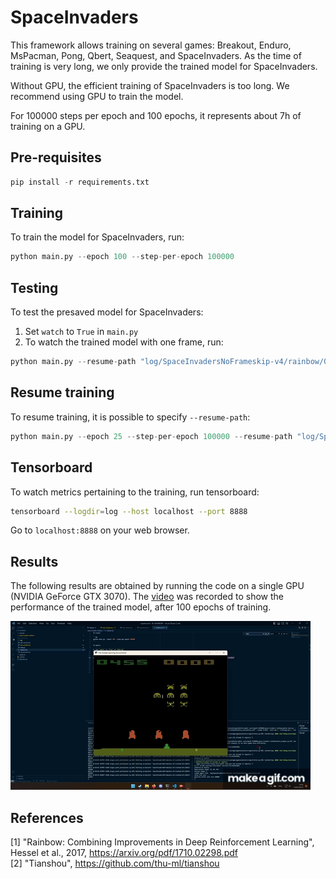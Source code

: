 # SpaceInvaders

This framework allows training on several games: Breakout, Enduro, MsPacman, Pong, Qbert, Seaquest, and SpaceInvaders. As the time of training is very long, we only provide the trained model for SpaceInvaders. 

Without GPU, the efficient training of SpaceInvaders is too long. We recommend using GPU to train the model.

For 100000 steps per epoch and 100 epochs, it represents about 7h of training on a GPU.

## Pre-requisites

```py
pip install -r requirements.txt
```

## Training

To train the model for SpaceInvaders, run:

```py
python main.py --epoch 100 --step-per-epoch 100000
```

## Testing

To test the presaved model for SpaceInvaders:

1. Set `watch` to `True` in `main.py`
2. To watch the trained model with one frame, run:

```py
python main.py --resume-path "log/SpaceInvadersNoFrameskip-v4/rainbow/0/policy_save/policy.pth" --render 0.0125 --test-num 1 --training-num 1 --save-buffer-name "buffer"
```

## Resume training

To resume training, it is possible to specify `--resume-path`:

```py
python main.py --epoch 25 --step-per-epoch 100000 --resume-path "log/SpaceInvadersNoFrameskip-v4/rainbow/0/policy_save/policy.pth"
```
## Tensorboard

To watch metrics pertaining to the training, run tensorboard:

```sh
tensorboard --logdir=log --host localhost --port 8888
```
Go to `localhost:8888` on your web browser.

## Results

The following results are obtained by running the code on a single GPU (NVIDIA GeForce GTX 3070). The [video](./videos/2023_02_13_191552.mp4) was recorded to show the performance of the trained model, after 100 epochs of training.

[![SpaceInvaders](./videos/2023_02_13_191552.gif)](./videos/2023_02_13_191552.mp4)

## References

[1] "Rainbow: Combining Improvements in Deep Reinforcement Learning", Hessel et al., 2017, https://arxiv.org/pdf/1710.02298.pdf  
[2] "Tianshou", https://github.com/thu-ml/tianshou
